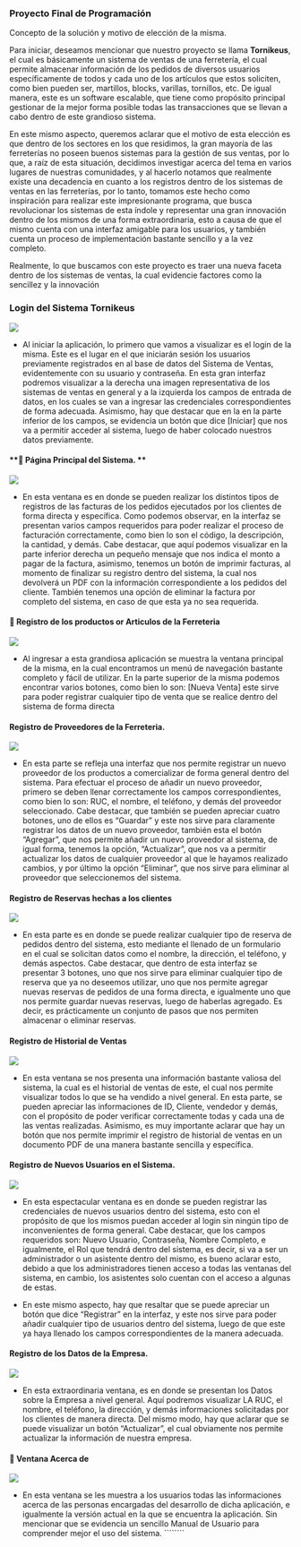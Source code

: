 
### **Proyecto Final de Programación**


Concepto de la solución y motivo de elección de la misma. 

Para iniciar, deseamos mencionar que nuestro proyecto se llama **Tornikeus**, el cual es básicamente un sistema de ventas de una ferretería, el cual permite almacenar información de los pedidos de diversos usuarios específicamente de todos y cada uno de los artículos que estos soliciten, como bien pueden ser, martillos, blocks, varillas, tornillos, etc. De igual manera, este es un software escalable, que tiene como propósito principal gestionar de la mejor forma posible todas las transacciones que se llevan a cabo dentro de este grandioso sistema. 

En este mismo aspecto, queremos aclarar que el motivo de esta elección es que dentro de los sectores en los que residimos, la gran mayoría de las ferreterías no poseen buenos sistemas para la gestión de sus ventas, por lo que, a raíz de esta situación, decidimos investigar acerca del tema en varios lugares de nuestras comunidades, y al hacerlo notamos que realmente existe una decadencia en cuanto a los registros dentro de los sistemas de ventas en las ferreterías, por lo tanto, tomamos este hecho como inspiración para realizar este impresionante programa, que busca revolucionar los sistemas de esta índole y representar una gran innovación dentro de los mismos de una forma extraordinaria, esto a causa de que el mismo cuenta con una interfaz amigable para los usuarios, y también cuenta un proceso de implementación bastante sencillo y a la vez completo. 

Realmente, lo que buscamos con este proyecto es traer una nueva faceta dentro de los sistemas de ventas, la cual evidencie factores como la sencillez y la innovación
### **Login del Sistema Tornikeus**
 ![](https://github.com/maiykt/erwerewr/blob/main/WhatsApp%20Image%202023-04-15%20at%2011.56.25%20PM.jpeg?raw=true) 
 
-  Al iniciar la aplicación, lo primero que vamos a visualizar es el login de la misma. Este es el lugar en el que iniciarán sesión los usuarios previamente registrados en al base de datos del Sistema de Ventas, evidentemente con su usuario y contraseña. En esta gran interfaz podremos visualizar a la derecha una imagen representativa de los sistemas de ventas en general y a la izquierda los campos de entrada de datos, en los cuales se van a ingresar las credenciales correspondientes de forma adecuada. Asimismo, hay que destacar que en la en la parte inferior de los campos, se evidencia un botón que dice [Iniciar] que nos va a permitir acceder al sistema, luego de haber colocado nuestros datos previamente. 
 
####  **	Página Principal del Sistema. **
 ![](https://github.com/maiykt/erwerewr/blob/main/WhatsApp%20Image%202023-04-16%20at%2012.32.54%20AM.jpeg?raw=true)
  -  En esta ventana es en donde se pueden realizar los distintos tipos de registros de las facturas de los pedidos ejecutados por los clientes de forma directa y específica. Como podemos observar, en la interfaz se presentan varios campos requeridos para poder realizar el proceso de facturación correctamente, como bien lo son el código, la descripción, la cantidad, y demás. Cabe destacar, que aquí podemos visualizar en la parte inferior derecha un pequeño mensaje que nos indica el monto a pagar de la factura, asimismo, tenemos un botón de imprimir facturas, al momento de finalizar su registro dentro del sistema, la cual nos devolverá un PDF con la información correspondiente a los pedidos del cliente. También tenemos una opción de eliminar la factura por completo del sistema, en caso de que esta ya no sea requerida. 

#### **	Registro de los productos or Articulos de la Ferreteria**

 ![](https://github.com/maiykt/erwerewr/blob/main/WhatsApp%20Image%202023-04-16%20at%2012.05.04%20AM.jpeg?raw=true)
- Al ingresar a esta grandiosa aplicación se muestra la ventana principal de la misma, en la cual encontramos un menú de navegación bastante completo y fácil de utilizar. En la parte superior de la misma podemos encontrar varios botones, como bien lo son: [Nueva Venta] este sirve para poder registrar cualquier tipo de venta que se realice dentro del sistema de forma directa

#### **Registro de Proveedores de la Ferreteria.** 

 ![](https://github.com/maiykt/erwerewr/blob/main/WhatsApp%20Image%202023-04-16%20at%2012.29.44%20AM.jpeg?raw=true)
- En esta parte se refleja una interfaz que nos permite registrar un nuevo proveedor de los productos a comercializar de forma general dentro del sistema. Para efectuar el proceso de añadir un nuevo proveedor, primero se deben llenar correctamente los campos correspondientes, como bien lo son: RUC, el nombre, el teléfono, y demás del proveedor seleccionado. Cabe destacar, que también se pueden apreciar cuatro botones, uno de ellos es “Guardar” y este nos  sirve para claramente registrar los datos de un nuevo proveedor, también esta el botón “Agregar”, que nos permite añadir un nuevo proveedor al sistema, de igual forma, tenemos la opción, “Actualizar”, que nos va a permitir actualizar los datos de cualquier  proveedor al que le hayamos realizado cambios, y por último la opción “Eliminar”, que nos sirve para eliminar al proveedor que seleccionemos del sistema. 

#### **Registro de Reservas hechas a los clientes**
 ![](https://github.com/maiykt/erwerewr/blob/main/WhatsApp%20Image%202023-04-16%20at%2012.30.15%20AM.jpeg?raw=true)
 
-  En esta parte es en donde se puede realizar cualquier tipo de reserva de pedidos dentro del sistema, esto mediante el llenado de un formulario en el cual se solicitan datos como el nombre, la dirección, el teléfono, y demás aspectos. Cabe destacar, que dentro de esta interfaz se presentar 3 botones, uno que nos sirve para eliminar cualquier tipo de reserva que ya no deseemos utilizar, uno que nos permite agregar nuevas reservas de pedidos de una forma directa, e igualmente uno que nos permite guardar nuevas reservas, luego de haberlas agregado. Es decir, es prácticamente un conjunto de pasos que nos permiten almacenar o eliminar reservas. 


#### **Registro de Historial de Ventas**
 ![](https://github.com/maiykt/erwerewr/blob/main/WhatsApp%20Image%202023-04-16%20at%2010.19.56%20PM.jpeg?raw=true)

- En esta ventana se nos presenta una información bastante valiosa del sistema, la cual es el historial de ventas de este, el cual nos permite visualizar todos lo que se ha vendido a nivel general. En esta parte, se pueden apreciar las informaciones de ID, Cliente, vendedor y demás, con el propósito de poder verificar correctamente todas y cada una de las ventas realizadas. Asimismo, es muy importante aclarar que hay un botón que nos permite imprimir el registro de historial de ventas en un documento PDF de una manera bastante sencilla y específica. 

#### **Registro de Nuevos Usuarios en el Sistema.**
 ![](https://github.com/maiykt/erwerewr/blob/main/WhatsApp%20Image%202023-04-16%20at%2012.38.09%20AM.jpeg?raw=true)

-  En esta espectacular ventana es en donde se pueden registrar las credenciales de nuevos usuarios dentro del sistema, esto con el propósito de que los mismos puedan acceder al login sin ningún tipo de inconvenientes de forma general. Cabe destacar, que los campos requeridos son: Nuevo Usuario, Contraseña, Nombre Completo, e igualmente, el Rol que tendrá dentro del sistema, es decir, si va a ser un administrador o un asistente dentro del mismo, es bueno aclarar esto, debido a que los administradores tienen acceso a todas las ventanas del sistema, en cambio, los asistentes solo cuentan con el acceso a algunas de estas. 

- En este mismo aspecto, hay que resaltar que se puede apreciar un botón que dice “Registrar” en la interfaz, y este nos sirve para poder añadir cualquier tipo de usuarios dentro del sistema, luego de que este ya haya llenado los campos correspondientes de la manera adecuada.

####  **Registro de los Datos de la Empresa.** 
  ![](https://github.com/maiykt/erwerewr/blob/main/WhatsApp%20Image%202023-04-16%20at%2012.37.11%20AM.jpeg?raw=true)
-   En esta extraordinaria ventana, es en donde se presentan los Datos sobre la Empresa a nivel general. Aquí podremos visualizar LA RUC, el nombre, el teléfono, la dirección, y demás informaciones solicitadas por los clientes de manera directa. Del mismo modo, hay que aclarar que se puede visualizar un botón “Actualizar”, el cual obviamente nos permite actualizar la información de nuestra empresa. 
#### 	Ventana Acerca de
  ![](https://github.com/maiykt/erwerewr/blob/main/WhatsApp%20Image%202023-04-16%20at%2012.38.34%20AM.jpeg?raw=true)
- En esta ventana se les muestra a los usuarios todas las informaciones acerca de las personas encargadas del desarrollo de dicha aplicación, e igualmente la versión actual en la que se encuentra la aplicación. Sin mencionar que se evidencia un sencillo Manual de Usuario para comprender mejor el uso del sistema.   ````````

